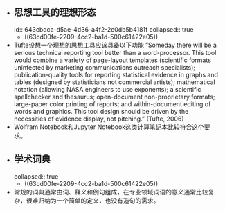 - ## 思想工具的理想形态
  id:: 643cbdca-d5ae-4d36-a4f2-2c0db5b4181f
  collapsed:: true
	- ((63cd00fe-2209-4cc2-ba1d-500c61422e05))
- Tufte设想一个理想的思想工具应该具备以下功能 “Someday there will be a serious technical reporting tool better than a word-processor. This tool would combine a variety of page-layout templates (scientific formats uninfected by marketing communications outreach specialists); publication-quality tools for reporting statistical evidence in graphs and tables (designed by statisticians not commercial  artists); mathematical notation (allowing NASA engineers to use exponents);  a scientific spellchecker and thesaurus; open-document non-proprietary  formats; large-paper color printing of reports; and within-document  editing of words and graphics. This tool design should be driven by the  necessities of evidence display, not pitching.” (Tufte, 2006)
- Wolfram Notebook和Jupyter Notebook这类计算笔记本比较符合这个要求。
- ## 学术词典
  collapsed:: true
	- ((63cd00fe-2209-4cc2-ba1d-500c61422e05))
- 常规的词典通常由词、释义和例句组成，在专业领域词语的意义通常比较复杂，很难归纳为一个简单的定义，也没有造句的需求。